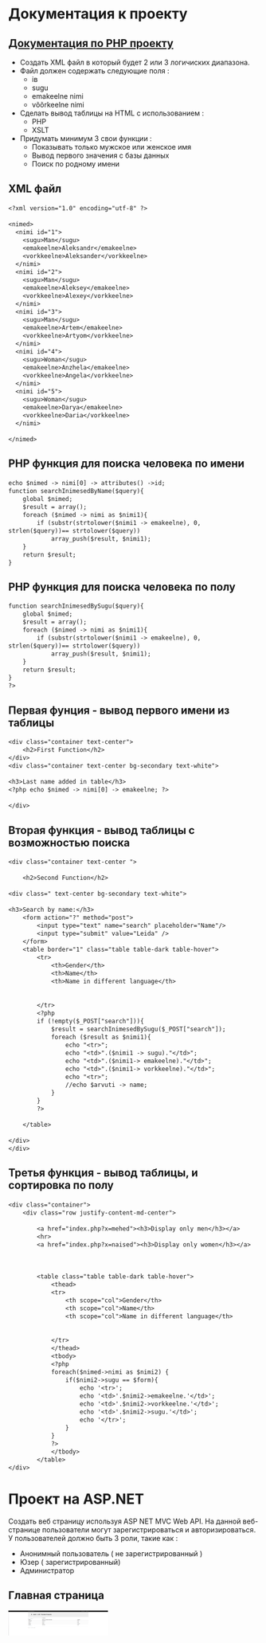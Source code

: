 # Документация к проекту
## [Документация по PHP проекту](https://tsaika17.thkit.ee/TsaikaPHP/index.php?x=mehed)
- Создать XML файл в который будет 2 или 3 логичиских диапазона.
- Файл должен содержать следующие поля :
  - iв
  - sugu
  - emakeelne nimi
  - võõrkeelne nimi
- Сделать вывод таблицы на HTML с использованием :
  - PHP
  - XSLT
- Придумать минимум 3 свои функции :
  - Показывать только мужское или женское имя
  - Вывод первого значения с базы данных
  - Поиск по родному имени
## XML файл
```
<?xml version="1.0" encoding="utf-8" ?>

<nimed>
  <nimi id="1">
    <sugu>Man</sugu>
    <emakeelne>Aleksandr</emakeelne>
    <vorkkeelne>Aleksander</vorkkeelne>
  </nimi>
  <nimi id="2">
    <sugu>Man</sugu>
    <emakeelne>Aleksey</emakeelne>
    <vorkkeelne>Alexey</vorkkeelne>
  </nimi>
  <nimi id="3">
    <sugu>Man</sugu>
    <emakeelne>Artem</emakeelne>
    <vorkkeelne>Artyom</vorkkeelne>
  </nimi>
  <nimi id="4">
    <sugu>Woman</sugu>
    <emakeelne>Anzhela</emakeelne>
    <vorkkeelne>Angela</vorkkeelne>
  </nimi>
  <nimi id="5">
    <sugu>Woman</sugu>
    <emakeelne>Darya</emakeelne>
    <vorkkeelne>Daria</vorkkeelne>
  </nimi>

</nimed>
```
## PHP функция для поиска человека по имени
```
echo $nimed -> nimi[0] -> attributes() ->id;
function searchInimesedByName($query){
    global $nimed;
    $result = array();
    foreach ($nimed -> nimi as $nimi1){
        if (substr(strtolower($nimi1 -> emakeelne), 0, strlen($query))== strtolower($query))
            array_push($result, $nimi1);
    }
    return $result;
}
```
## PHP функция для поиска человека по полу
```
function searchInimesedBySugu($query){
    global $nimed;
    $result = array();
    foreach ($nimed -> nimi as $nimi1){
        if (substr(strtolower($nimi1 -> emakeelne), 0, strlen($query))== strtolower($query))
            array_push($result, $nimi1);
    }
    return $result;
}
?>
```
## Первая фунция - вывод первого имени из таблицы
```
<div class="container text-center">
    <h2>First Function</h2>
</div>
<div class="container text-center bg-secondary text-white">

<h3>Last name added in table</h3>
<?php echo $nimed -> nimi[0] -> emakeelne; ?>

</div>
```
## Вторая функция - вывод таблицы с возможностью поиска
```
<div class="container text-center ">

    <h2>Second Function</h2>

<div class=" text-center bg-secondary text-white">

<h3>Search by name:</h3>
    <form action="?" method="post">
        <input type="text" name="search" placeholder="Name"/>
        <input type="submit" value="Leida" />
    </form>
    <table border="1" class="table table-dark table-hover">
        <tr>
            <th>Gender</th>
            <th>Name</th>
            <th>Name in different language</th>


        </tr>
        <?php
        if (!empty($_POST["search"])){
            $result = searchInimesedBySugu($_POST["search"]);
            foreach ($result as $nimi1){
                echo "<tr>";
                echo "<td>".($nimi1 -> sugu)."</td>";
                echo "<td>".($nimi1-> emakeelne)."</td>";
                echo "<td>".($nimi1-> vorkkeelne)."</td>";
                echo "<tr>";
                //echo $arvuti -> name;
            }
        }
        ?>

    </table>

</div>
</div>
```
## Третья функция - вывод таблицы, и сортировка по полу 
```
<div class="container">
    <div class="row justify-content-md-center">

        <a href="index.php?x=mehed"><h3>Display only men</h3></a>
        <hr>
        <a href="index.php?x=naised"><h3>Display only women</h3></a>



        <table class="table table-dark table-hover">
            <thead>
            <tr>
                <th scope="col">Gender</th>
                <th scope="col">Name</th>
                <th scope="col">Name in different language</th>


            </tr>
            </thead>
            <tbody>
            <?php
            foreach($nimed->nimi as $nimi2) {
                if($nimi2->sugu == $form){
                    echo '<tr>';
                    echo '<td>'.$nimi2->emakeelne.'</td>';
                    echo '<td>'.$nimi2->vorkkeelne.'</td>';
                    echo '<td>'.$nimi2->sugu.'</td>';
                    echo '</tr>';
                }
            }
            ?>
            </tbody>
        </table>
</div>
```
# Проект на ASP.NET
Создать веб страницу используя ASP NET MVC Web API. На данной веб-странице пользователи могут зарегистрироваться и авторизироваться. У пользователей должно быть 3 роли, такие как :

- Анонимный пользователь ( не зарегистрированный )
- Юзер ( зарегистрированный)
- Администратор

## Главная страница
<img src="images/index.png" width="200" height="50"/>


